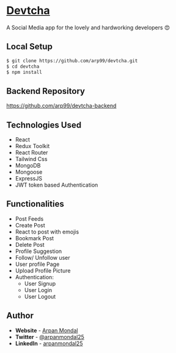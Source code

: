 # [Devtcha](https://devtcha-frontend.netlify.app/)

A Social Media app for the lovely and hardworking developers 😍

## **Local Setup**

```bash
$ git clone https://github.com/arp99/devtcha.git
$ cd devtcha
$ npm install
```

## **Backend Repository**
https://github.com/arp99/devtcha-backend

## **Technologies Used**

- React
- Redux Toolkit
- React Router
- Tailwind Css
- MongoDB
- Mongoose
- ExpressJS
- JWT token based Authentication

## **Functionalities**

- Post Feeds
- Create Post
- React to post with emojis
- Bookmark Post
- Delete Post
- Profile Suggestion
- Follow/ Unfollow user
- User profile Page
- Upload Profile Picture
- Authentication:
  - User Signup
  - User Login
  - User Logout

## **Author**

- **Website** - [Arpan Mondal](https://arpanmondal.vercel.app/)
- **Twitter** - [@arpanmondal25](https://twitter.com/arpanmondal25)
- **LinkedIn** - [arpanmondal25](https://www.linkedin.com/in/arpanmondal25)